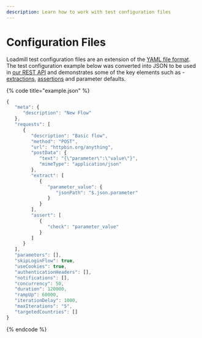 ```yaml
---
description: Learn how to work with test configuration files
---
```


# Configuration Files

Loadmill test configuration files are an extension of the [YAML file format](https://en.wikipedia.org/wiki/YAML). The test configuration example below was converted into JSON to be used in [our REST API](https://docs.loadmill.com/integrations/rest-api#create-load-test) and demonstrates some of the key elements such as - [extractions](https://docs.loadmill.com/api-testing/test-suite-editor/set-parameters-extractions), [assertions](../api-testing-1/test-suite-editor/assertions.md) and parameter defaults.

{% code title="example.json" %}
```javascript
{
   "meta": {
      "description": "New Flow"
   },
   "requests": [
      {
         "description": "Basic flow",
         "method": "POST",
         "url": "httpbin.org/anything",
         "postData": {
            "text": "{\"parameter\":\"value\"}",
            "mimeType": "application/json"
         },
         "extract": [
            {
               "parameter_value": {
                  "jsonPath": "$.json.parameter"
               }
            }
         ],
         "assert": [
            {
               "check": "parameter_value"
            }
         ]
      }
   ],
   "parameters": [],
   "skipLoginFlow": true,
   "useCookies": true,
   "authenticationHeaders": [],
   "notifications": [],
   "concurrency": 50,
   "duration": 120000,
   "rampUp": 60000,
   "iterationDelay": 1000,
   "maxIterations": "5",
   "targetedCountries": []
}
```
{% endcode %}
